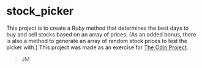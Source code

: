 # stock_picker
This project is to create a Ruby method that determines the best days to buy and sell stocks based on an array of prices.
(As an added bonus, there is also a method to generate an array of random stock prices to test the picker with.)
This project was made as an exercise for [The Odin Project](https://www.theodinproject.com/lessons/ruby-stock-picker).
> JM